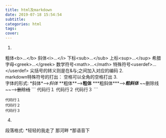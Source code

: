 ```yaml
---
title: html及markdown
date: 2019-07-18 15:54:54
subtitle:
categories: html
tags:
cover:
---
```

1.  
粗体&lt;b>...&lt;/b>
斜体&lt;i>...&lt;/i>
下标&lt;sub>...&lt;/sub>
上标&lt;sup>...&lt;/sup>
希腊字母&lt;greek>...&lt;/greek>
数学符号&lt;math>...&lt;/math>
特殊符号&lt;userdef>...&lt;/userdef>
尖括号的转义则是在&与;之间加入对应的编码
2.  
markdown特殊符号的打出：
空格可以全角的空格打出
3.  
字体的形式:
\*斜体\*——>*斜体*
\*\*粗体\*\*——>**粗体**
\*\*\*粗斜体\*\*\*——>***粗斜体***
\~\~删除线\~\~——>~~删除线~~
\`\`\`
代码行１
代码行２
代码行３
\`\`\`
```
代码行１
代码行２
代码行３
```
4.  
段落格式:
*轻轻的我走了
那河畔
*那语音下


